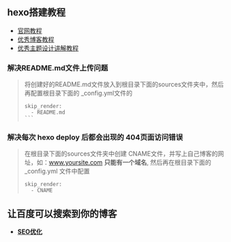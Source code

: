 ## hexo搭建教程

- [官网教程](https://hexo.io/zh-cn/docs/setup.html)
- [优秀博客教程](http://blog.csdn.net/chwshuang/article/details/52350518)
- [优秀主题设计讲解教程](https://github.com/Sam618/hexo-theme-sam#%E6%8F%92%E4%BB%B6%E5%87%86%E5%A4%87)



### 解决README.md文件上传问题

> 将创建好的README.md文件放入到根目录下面的sources文件夹中，然后再配置根目录下面的 _config.yml文件的 
>
> ````
> skip_render: 
>   - README.md
> ​```
> ````

### 解决每次 hexo deploy 后都会出现的 404页面访问错误

> 在根目录下面的sources文件夹中创建 CNAME文件，并写上自己博客的网址，如：www.yoursite.com **只能有一个域名**, 然后再在根目录下面的 _config.yml 文件中配置
>
> ```
> skip_render:
>   - CNAME
> ```



## 让百度可以搜索到你的博客

* **[SEO优化](http://blog.csdn.net/sunshine940326/article/details/70936988)**

  ​



